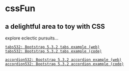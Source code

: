 # cssFun

## a delightful area to toy with CSS

explore eclectic pursuits…

[`tabs532: Bootstrap 5.3.2 tabs example (web)`][1]  
[`tabs532: Bootstrap 5.3.2 tabs example (code)`](docs/tabs532.html)

[1]: https://project4dimensions.github.io/cssFun/tabs532.html

[`accordion532: Bootstrap 5.3.2 accordion example (web)`][1]  
[`accordion532: Bootstrap 5.3.2 accordion example (code)`](docs/accordion532.html)

[1]: https://project4dimensions.github.io/cssFun/accordion532.html
